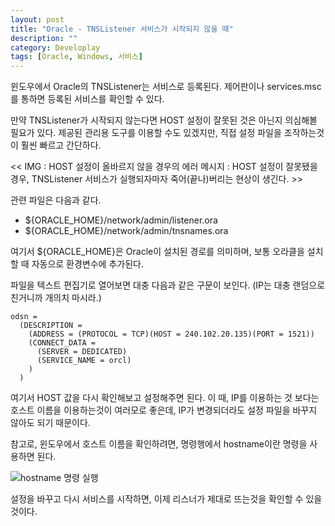 ```yaml
---
layout: post
title: "Oracle - TNSListener 서비스가 시작되지 않을 때"
description: ""
category: Developlay
tags: [Oracle, Windows, 서비스]
---
```


윈도우에서 Oracle의 TNSListener는 서비스로 등록된다.
제어판이나 services.msc를 통하면 등록된 서비스를 확인할 수 있다.

만약 TNSListener가 시작되지 않는다면
HOST 설정이 잘못된 것은 아닌지 의심해볼 필요가 있다.
제공된 관리용 도구를 이용할 수도 있겠지만, 직접 설정 파일을 조작하는것이 훨씬 빠르고 간단하다.


<< IMG : HOST 설정이 올바르지 않을 경우의 에러 메시지 : HOST 설정이 잘못됐을 경우, TNSListener 서비스가 실행되자마자 죽어(끝나)버리는 현상이 생긴다. >>


관련 파일은 다음과 같다.

- ${ORACLE_HOME}/network/admin/listener.ora
- ${ORACLE_HOME}/network/admin/tnsnames.ora

여기서 ${ORACLE_HOME}은 Oracle이 설치된 경로를 의미하며,
보통 오라클을 설치할 때 자동으로 환경변수에 추가된다.

파일을 텍스트 편집기로 열어보면 대충 다음과 같은 구문이 보인다.
(IP는 대충 랜덤으로 친거니까 개의치 마시라.)

~~~
odsn =
  (DESCRIPTION =
    (ADDRESS = (PROTOCOL = TCP)(HOST = 240.102.20.135)(PORT = 1521))
    (CONNECT_DATA =
      (SERVER = DEDICATED)
      (SERVICE_NAME = orcl)
    )
  )
~~~

여기서 HOST 값을 다시 확인해보고 설정해주면 된다.
이 때, IP를 이용하는 것 보다는 호스트 이름을 이용하는것이 여러모로 좋은데,
IP가 변경되더라도 설정 파일을 바꾸지 않아도 되기 때문이다.



참고로, 윈도우에서 호스트 이름을 확인하려면, 명령행에서 hostname이란 명령을 사용하면 된다.


![hostname 명령 실행](https://lh5.googleusercontent.com/-pqMB8Du6l_A/VNUKeq4VSwI/AAAAAAAAO3A/QrAhGKgCe6U/s0/windows-hostname.png "hostname 명령을 이용하면 호스트 이름을 확인할 수 있다.")


설정을 바꾸고 다시 서비스를 시작하면,
이제 리스너가 제대로 뜨는것을 확인할 수 있을 것이다.